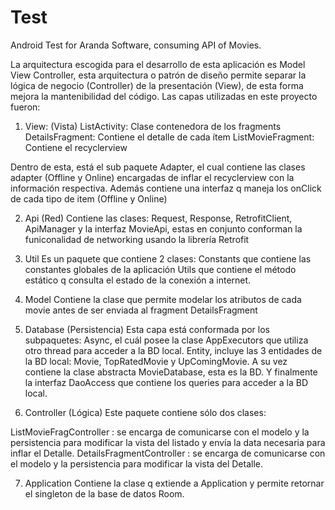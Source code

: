 # Test
Android Test for Aranda Software, consuming API of Movies.

La arquitectura escogida para el desarrollo de esta aplicación es Model View Controller, esta arquitectura o patrón de diseño permite separar la lógica de negocio (Controller) de la presentación (View), de esta forma mejora la mantenibilidad del código. Las capas utilizadas en este proyecto fueron:

1. View: (Vista)
ListActivity: Clase contenedora de los fragments
DetailsFragment: Contiene el detalle de cada ítem
ListMovieFragment: Contiene el recyclerview

Dentro de esta, está el sub paquete Adapter, el cual contiene las clases adapter (Offline y Online) encargadas de inflar el recyclerview con la información respectiva.
Además contiene una interfaz q maneja los onClick de cada tipo de item (Offline y Online)


2. Api (Red)
Contiene las clases: Request, Response, RetrofitClient, ApiManager y la interfaz MovieApi, estas en conjunto conforman la funiconalidad de networking usando la librería Retrofit

3. Util
Es un paquete que contiene 2 clases:
Constants que contiene las constantes globales de la aplicación
Utils que contiene el método estático q consulta el estado de la conexión a internet.

4. Model
 Contiene la clase que permite modelar los atributos de cada movie antes de ser enviada al fragment DetailsFragment

5. Database (Persistencia)
Esta capa está conformada por los subpaquetes:
Async, el cuál posee la clase AppExecutors que utiliza otro thread para acceder a la BD local.
Entity, incluye las 3 entidades de la BD local: Movie, TopRatedMovie y UpComingMovie.
A su vez contiene la clase abstracta MovieDatabase, esta es la BD.
Y finalmente la interfaz DaoAccess que contiene los queries para acceder a la BD local.


6. Controller (Lógica)
Este paquete contiene sólo dos clases:

ListMovieFragController : se encarga de comunicarse con el modelo y la persistencia para modificar la vista del listado y envía la data necesaria para inflar el Detalle.
DetailsFragmentController : se encarga de comunicarse con el modelo y la persistencia para modificar la vista del Detalle.

7. Application
Contiene la clase q extiende a Application y permite retornar el singleton de la base de datos Room. 
